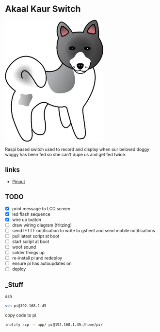# Akaal Kaur Switch

![](akita_logo.png)

Raspi based switch used to record and display when our beloved doggy woggy has been fed so she can't dupe us and get fed twice.

## links

- [Pinout](https://pinout.xyz/pinout/i2c)

## TODO

- [x] print message to LCD screen
- [x] led flash sequence
- [x] wire up button
- [ ] draw wiring diagram (fritzing)
- [ ] send IFTTT notification to write to gsheet and send mobile notifications
- [ ] pull latest script at boot
- [ ] start script at boot
- [ ] woof sound
- [ ] solder things up
- [ ] re-install pi and redeploy
- [ ] ensure pi has autoupdates on
- [ ] deploy

## _Stuff

ssh

```bash
ssh pi@192.168.1.45
```

copy code to pi

```bash
inotify scp -r app/ pi@192.168.1.45:/home/pi/
```
